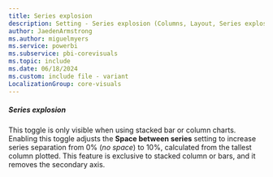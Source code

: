```yaml
---
title: Series explosion
description: Setting - Series explosion (Columns, Layout, Series explosion)
author: JaedenArmstrong
ms.author: miguelmyers
ms.service: powerbi
ms.subservice: pbi-corevisuals
ms.topic: include
ms.date: 06/18/2024
ms.custom: include file - variant
LocalizationGroup: core-visuals
---
```

##### Series explosion

This toggle is only visible when using stacked bar or column charts. Enabling this toggle adjusts the **Space between series** setting to increase series separation from 0% (*no space*) to 10%, calculated from the tallest column plotted. This feature is exclusive to stacked column or bars, and it removes the secondary axis.

